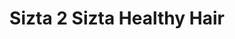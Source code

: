 ---
title: "Sizta 2 Sizta Healthy Hair"
url: /ferndale/sizta-2-sizta-healthy-hair/
shop: hairdresser
---